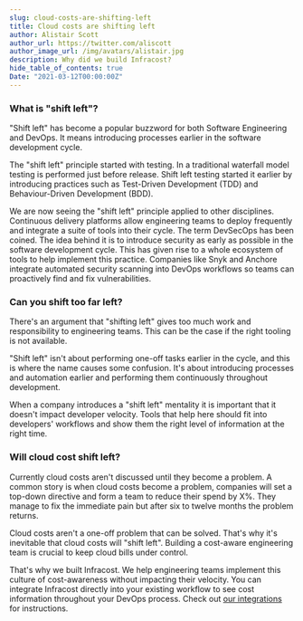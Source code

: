 ```yaml
---
slug: cloud-costs-are-shifting-left
title: Cloud costs are shifting left
author: Alistair Scott
author_url: https://twitter.com/aliscott
author_image_url: /img/avatars/alistair.jpg
description: Why did we build Infracost?
hide_table_of_contents: true
Date: "2021-03-12T00:00:00Z"
---
```


### What is "shift left"?

"Shift left" has become a popular buzzword for both Software Engineering and DevOps. It means introducing processes earlier in the software development cycle.

The "shift left" principle started with testing. In a traditional waterfall model testing is performed just before release. Shift left testing started it earlier by introducing practices such as Test-Driven Development (TDD) and Behaviour-Driven Development (BDD).

We are now seeing the "shift left" principle applied to other disciplines. Continuous delivery platforms allow engineering teams to deploy frequently and integrate a suite of tools into their cycle. The term DevSecOps has been coined. The idea behind it is to introduce security as early as possible in the software development cycle. This has given rise to a whole ecosystem of tools to help implement this practice. Companies like Snyk and Anchore integrate automated security scanning into DevOps workflows so teams can proactively find and fix vulnerabilities.

### Can you shift too far left?

There's an argument that "shifting left" gives too much work and responsibility to engineering teams. This can be the case if the right tooling is not available.

"Shift left" isn't about performing one-off tasks earlier in the cycle, and this is where the name causes some confusion. It's about introducing processes and automation earlier and performing them continuously throughout development.

When a company introduces a "shift left" mentality it is important that it doesn't impact developer velocity. Tools that help here should fit into developers' workflows and show them the right level of information at the right time.

### Will cloud cost shift left?

Currently cloud costs aren't discussed until they become a problem. A common story is when cloud costs become a problem, companies will set a top-down directive and form a team to reduce their spend by X%. They manage to fix the immediate pain but after six to twelve months the problem returns.

Cloud costs aren't a one-off problem that can be solved. That's why it's inevitable that cloud costs will "shift left". Building a cost-aware engineering team is crucial to keep cloud bills under control.

That's why we built Infracost. We help engineering teams implement this culture of cost-awareness without impacting their velocity. You can integrate Infracost directly into your existing workflow to see cost information throughout your DevOps process. Check out [our integrations](https://www.infracost.io/docs/integrations/cicd) for instructions.
